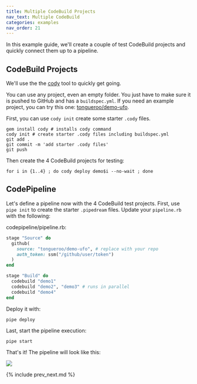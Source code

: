 ```yaml
---
title: Multiple CodeBuild Projects
nav_text: Multiple CodeBuild
categories: examples
nav_order: 21
---
```


In this example guide, we'll create a couple of test CodeBuild projects and quickly connect them up to a pipeline.

## CodeBuild Projects

We'll use the the [cody](https://cody.run/) tool to quickly get going.

You can use any project, even an empty folder. You just have to make sure it is pushed to GitHub and has a `buildspec.yml`.  If you need an example project, you can try this one: [tongueroo/demo-ufo](https://github.com/tongueroo/demo-ufo).

First, you can use `cody init` create some starter `.cody` files.

    gem install cody # installs cody command
    cody init # create starter .cody files including buildspec.yml
    git add .
    git commit -m 'add starter .cody files'
    git push

Then create the 4 CodeBuild projects for testing:

    for i in {1..4} ; do cody deploy demo$i --no-wait ; done

## CodePipeline

Let's define a pipeline now with the 4 CodeBuild test projects. First, use `pipe init` to create the starter `.pipedream` files. Update your `pipeline.rb` with the following:

codepipeline/pipeline.rb:

```ruby
stage "Source" do
  github(
    source: "tongueroo/demo-ufo", # replace with your repo
    auth_token: ssm("/github/user/token")
  )
end

stage "Build" do
  codebuild "demo1"
  codebuild "demo2", "demo3" # runs in parallel
  codebuild "demo4"
end
```

Deploy it with:

    pipe deploy

Last, start the pipeline execution:

    pipe start

That's it!  The pipeline will look like this:

![](/img/docs/multiple-codebuild-projects-pipeline.png)

{% include prev_next.md %}